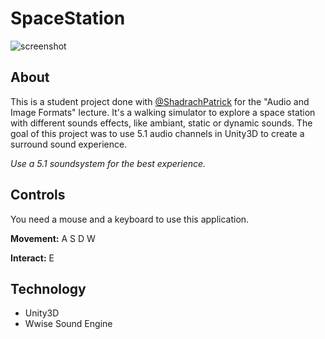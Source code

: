 # SpaceStation

![screenshot](https://user-images.githubusercontent.com/6233308/156414683-68dabb03-f6a9-420b-b116-67c1dcae07fb.png)

## About

This is a student project done with [@ShadrachPatrick](https://github.com/ShadrachPatrick) for the "Audio and Image Formats" lecture. It's a walking simulator to explore a space station with different sounds effects, like ambiant, static or dynamic sounds. The goal of this project was to use 5.1 audio channels in Unity3D to create a surround sound experience.

*Use a 5.1 soundsystem for the best experience.*

## Controls

You need a mouse and a keyboard to use this application.

**Movement:** A S D W

**Interact:** E 

## Technology
- Unity3D
- Wwise Sound Engine
